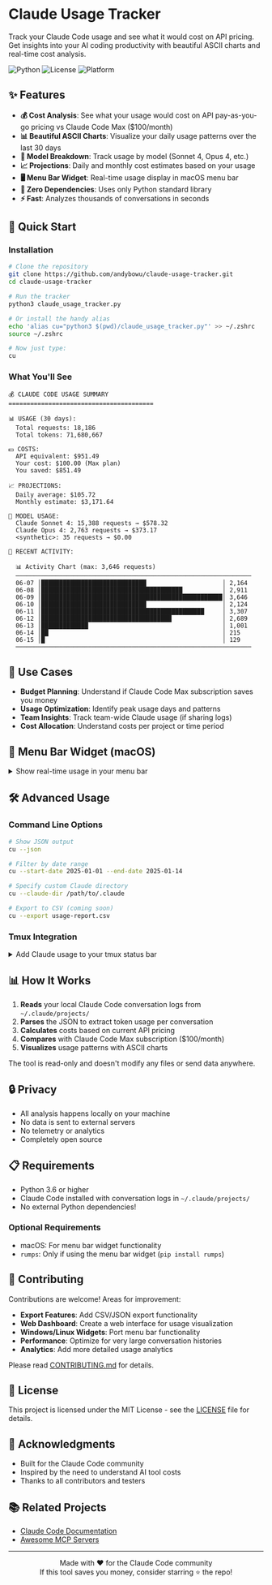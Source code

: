 # Claude Usage Tracker

Track your Claude Code usage and see what it would cost on API pricing. Get insights into your AI coding productivity with beautiful ASCII charts and real-time cost analysis.

![Python](https://img.shields.io/badge/python-3.6+-blue.svg)
![License](https://img.shields.io/badge/license-MIT-green.svg)
![Platform](https://img.shields.io/badge/platform-macOS%20%7C%20Linux%20%7C%20Windows-lightgrey.svg)

## ✨ Features

- **💰 Cost Analysis**: See what your usage would cost on API pay-as-you-go pricing vs Claude Code Max ($100/month)
- **📊 Beautiful ASCII Charts**: Visualize your daily usage patterns over the last 30 days
- **🤖 Model Breakdown**: Track usage by model (Sonnet 4, Opus 4, etc.)
- **📈 Projections**: Daily and monthly cost estimates based on your usage
- **🖥️ Menu Bar Widget**: Real-time usage display in macOS menu bar
- **🔧 Zero Dependencies**: Uses only Python standard library
- **⚡ Fast**: Analyzes thousands of conversations in seconds

## 🚀 Quick Start

### Installation

```bash
# Clone the repository
git clone https://github.com/andybowu/claude-usage-tracker.git
cd claude-usage-tracker

# Run the tracker
python3 claude_usage_tracker.py

# Or install the handy alias
echo 'alias cu="python3 $(pwd)/claude_usage_tracker.py"' >> ~/.zshrc
source ~/.zshrc

# Now just type:
cu
```

### What You'll See

```
💰 CLAUDE CODE USAGE SUMMARY
========================================

📊 USAGE (30 days):
  Total requests: 18,186
  Total tokens: 71,680,667

💵 COSTS:
  API equivalent: $951.49
  Your cost: $100.00 (Max plan)
  You saved: $851.49

📈 PROJECTIONS:
  Daily average: $105.72
  Monthly estimate: $3,171.64

🤖 MODEL USAGE:
  Claude Sonnet 4: 15,388 requests → $578.32
  Claude Opus 4: 2,763 requests → $373.17
  <synthetic>: 35 requests → $0.00

📅 RECENT ACTIVITY:

  📊 Activity Chart (max: 3,646 requests)
  ─────────────────────────────────────────────────────────────────
  06-07 │█████████████████████████████                     │ 2,164
  06-08 │███████████████████████████████████████           │ 2,911
  06-09 │██████████████████████████████████████████████████│ 3,646
  06-10 │█████████████████████████████                     │ 2,124
  06-11 │█████████████████████████████████████████████     │ 3,307
  06-12 │████████████████████████████████████              │ 2,689
  06-13 │█████████████                                     │ 1,001
  06-14 │██                                                │ 215
  06-15 │█                                                 │ 129
  ─────────────────────────────────────────────────────────────────
```

## 🎯 Use Cases

- **Budget Planning**: Understand if Claude Code Max subscription saves you money
- **Usage Optimization**: Identify peak usage days and patterns
- **Team Insights**: Track team-wide Claude usage (if sharing logs)
- **Cost Allocation**: Understand costs per project or time period

## 📱 Menu Bar Widget (macOS)

<details>
<summary>Show real-time usage in your menu bar</summary>

```bash
# Start the menu bar widget
python3 claude_menu_bar.py

# Or use the convenience script
./start_menu_bar.sh
```

The widget shows:
- Daily token count
- Equivalent API cost
- Updates every 30 seconds
- Minimal resource usage

### Auto-start on Login

To have the menu bar widget start automatically when you log in:

**Method 1: Using LaunchAgent (Recommended)**

1. Create a LaunchAgent plist file:
```bash
mkdir -p ~/Library/LaunchAgents
cat > ~/Library/LaunchAgents/com.claude.usage-tracker.plist << 'EOF'
<?xml version="1.0" encoding="UTF-8"?>
<!DOCTYPE plist PUBLIC "-//Apple//DTD PLIST 1.0//EN" "http://www.apple.com/DTDs/PropertyList-1.0.dtd">
<plist version="1.0">
<dict>
    <key>Label</key>
    <string>com.claude.usage-tracker</string>
    <key>ProgramArguments</key>
    <array>
        <string>/usr/bin/python3</string>
        <string>/Users/YOUR_USERNAME/claude-usage-tracker/claude_menu_bar.py</string>
    </array>
    <key>RunAtLoad</key>
    <true/>
    <key>KeepAlive</key>
    <false/>
</dict>
</plist>
EOF
```

2. Replace `/Users/YOUR_USERNAME/claude-usage-tracker` with your actual path
3. Load the LaunchAgent:
```bash
launchctl load ~/Library/LaunchAgents/com.claude.usage-tracker.plist
```

To unload: `launchctl unload ~/Library/LaunchAgents/com.claude.usage-tracker.plist`

**Method 2: Using Login Items**

1. Open System Settings → General → Login Items
2. Click the + button under "Open at Login"
3. Navigate to your `start_menu_bar.sh` script
4. Select it and click Open

**Method 3: Using a Startup App**

Create an Automator app:
1. Open Automator and create a new Application
2. Add a "Run Shell Script" action
3. Enter: `/path/to/your/claude-usage-tracker/start_menu_bar.sh`
4. Save as "Claude Usage Tracker.app"
5. Add to Login Items as in Method 2

</details>

## 🛠 Advanced Usage

### Command Line Options

```bash
# Show JSON output
cu --json

# Filter by date range
cu --start-date 2025-01-01 --end-date 2025-01-14

# Specify custom Claude directory
cu --claude-dir /path/to/.claude

# Export to CSV (coming soon)
cu --export usage-report.csv
```

### Tmux Integration

<details>
<summary>Add Claude usage to your tmux status bar</summary>

```bash
# Add to ~/.tmux.conf
set -g status-right '#(~/claude-usage-tracker/claude_tmux_status.sh) | %H:%M'
```

See [tmux_setup.md](tmux_setup.md) for detailed instructions.

</details>

## 📊 How It Works

1. **Reads** your local Claude Code conversation logs from `~/.claude/projects/`
2. **Parses** the JSON to extract token usage per conversation
3. **Calculates** costs based on current API pricing
4. **Compares** with Claude Code Max subscription ($100/month)
5. **Visualizes** usage patterns with ASCII charts

The tool is read-only and doesn't modify any files or send data anywhere.

## 🔒 Privacy

- All analysis happens locally on your machine
- No data is sent to external servers
- No telemetry or analytics
- Completely open source

## 📋 Requirements

- Python 3.6 or higher
- Claude Code installed with conversation logs in `~/.claude/projects/`
- No external Python dependencies! 

### Optional Requirements

- macOS: For menu bar widget functionality
- `rumps`: Only if using the menu bar widget (`pip install rumps`)

## 🤝 Contributing

Contributions are welcome! Areas for improvement:

- **Export Features**: Add CSV/JSON export functionality
- **Web Dashboard**: Create a web interface for usage visualization
- **Windows/Linux Widgets**: Port menu bar functionality
- **Performance**: Optimize for very large conversation histories
- **Analytics**: Add more detailed usage analytics

Please read [CONTRIBUTING.md](CONTRIBUTING.md) for details.

## 📄 License

This project is licensed under the MIT License - see the [LICENSE](LICENSE) file for details.

## 🙏 Acknowledgments

- Built for the Claude Code community
- Inspired by the need to understand AI tool costs
- Thanks to all contributors and testers

## 📚 Related Projects

- [Claude Code Documentation](https://docs.anthropic.com/en/docs/claude-code)
- [Awesome MCP Servers](https://github.com/punkpeye/awesome-mcp-servers)

---

<p align="center">
Made with ❤️ for the Claude Code community
<br>
If this tool saves you money, consider starring ⭐ the repo!
</p>
